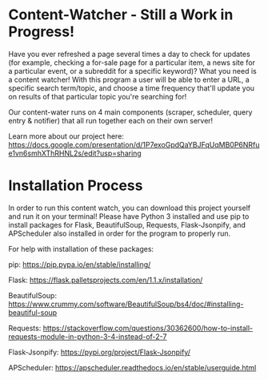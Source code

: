 # Content-Watcher - Still a Work in Progress!

Have you ever refreshed a page several times a day to check for updates (for example, checking a for-sale page for a particular item, 
a news site for a particular event, or a subreddit for a specific keyword)? What you need is a content watcher! With this program a user 
will be able to enter a URL, a specific search term/topic, and choose a time frequency that'll update you on results of that particular topic
you're searching for!

Our content-water runs on 4 main components (scraper, scheduler, query entry & notifier) that all run together each on their own server!

Learn more about our project here: https://docs.google.com/presentation/d/1P7exoGpdQaYBJFqUqMB0P6NRfue1vn6smhXThRHNL2s/edit?usp=sharing

# Installation Process
In order to run this content watch, you can download this project yourself and run it on your terminal!
Please have Python 3 installed and use pip to install packages for Flask, BeautifulSoup, Requests, Flask-Jsonpify, and APScheduler also installed in order for the program to properly run.

For help with installation of these packages:

pip: https://pip.pypa.io/en/stable/installing/ 

Flask: https://flask.palletsprojects.com/en/1.1.x/installation/ 

BeautifulSoup: https://www.crummy.com/software/BeautifulSoup/bs4/doc/#installing-beautiful-soup 

Requests: https://stackoverflow.com/questions/30362600/how-to-install-requests-module-in-python-3-4-instead-of-2-7 

Flask-Jsonpify: https://pypi.org/project/Flask-Jsonpify/ 

APScheduler: https://apscheduler.readthedocs.io/en/stable/userguide.html
